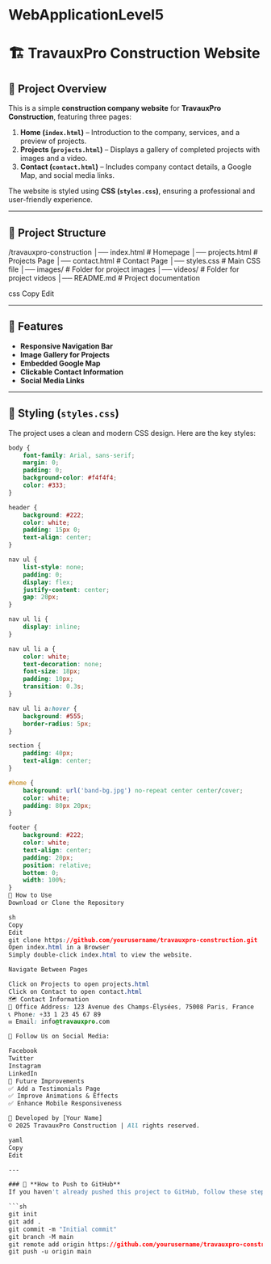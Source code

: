 # WebApplicationLevel5
# 🏗️ TravauxPro Construction Website

## 📖 Project Overview
This is a simple **construction company website** for **TravauxPro Construction**, featuring three pages:

1. **Home (`index.html`)** – Introduction to the company, services, and a preview of projects.  
2. **Projects (`projects.html`)** – Displays a gallery of completed projects with images and a video.  
3. **Contact (`contact.html`)** – Includes company contact details, a Google Map, and social media links.  

The website is styled using **CSS (`styles.css`)**, ensuring a professional and user-friendly experience.

---

## 📂 Project Structure
/travauxpro-construction │── index.html # Homepage │── projects.html # Projects Page │── contact.html # Contact Page │── styles.css # Main CSS file │── images/ # Folder for project images │── videos/ # Folder for project videos │── README.md # Project documentation

css
Copy
Edit

---

## 🌟 Features
- **Responsive Navigation Bar**  
- **Image Gallery for Projects**  
- **Embedded Google Map**  
- **Clickable Contact Information**  
- **Social Media Links**  

---

## 🎨 Styling (`styles.css`)
The project uses a clean and modern CSS design. Here are the key styles:

```css
body {
    font-family: Arial, sans-serif;
    margin: 0;
    padding: 0;
    background-color: #f4f4f4;
    color: #333;
}

header {
    background: #222;
    color: white;
    padding: 15px 0;
    text-align: center;
}

nav ul {
    list-style: none;
    padding: 0;
    display: flex;
    justify-content: center;
    gap: 20px;
}

nav ul li {
    display: inline;
}

nav ul li a {
    color: white;
    text-decoration: none;
    font-size: 18px;
    padding: 10px;
    transition: 0.3s;
}

nav ul li a:hover {
    background: #555;
    border-radius: 5px;
}

section {
    padding: 40px;
    text-align: center;
}

#home {
    background: url('band-bg.jpg') no-repeat center center/cover;
    color: white;
    padding: 80px 20px;
}

footer {
    background: #222;
    color: white;
    text-align: center;
    padding: 20px;
    position: relative;
    bottom: 0;
    width: 100%;
}
🚀 How to Use
Download or Clone the Repository

sh
Copy
Edit
git clone https://github.com/yourusername/travauxpro-construction.git
Open index.html in a Browser
Simply double-click index.html to view the website.

Navigate Between Pages

Click on Projects to open projects.html
Click on Contact to open contact.html
🗺 Contact Information
📍 Office Address: 123 Avenue des Champs-Élysées, 75008 Paris, France
📞 Phone: +33 1 23 45 67 89
✉️ Email: info@travauxpro.com

🔗 Follow Us on Social Media:

Facebook
Twitter
Instagram
LinkedIn
📌 Future Improvements
✅ Add a Testimonials Page
✅ Improve Animations & Effects
✅ Enhance Mobile Responsiveness

👷 Developed by [Your Name]
© 2025 TravauxPro Construction | All rights reserved.

yaml
Copy
Edit

---

### 📌 **How to Push to GitHub**
If you haven't already pushed this project to GitHub, follow these steps:

```sh
git init
git add .
git commit -m "Initial commit"
git branch -M main
git remote add origin https://github.com/yourusername/travauxpro-construction.git
git push -u origin main